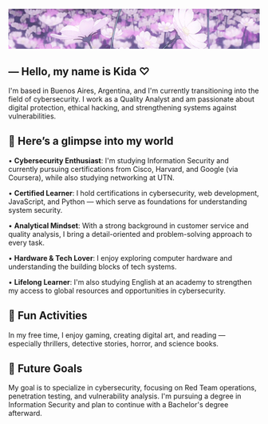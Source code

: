 <p align="center">
  <img src="./header.gif" alt="">
</p>

## ― Hello, my name is Kida ♡

I'm based in Buenos Aires, Argentina, and I'm currently transitioning into the field of cybersecurity. I work as a Quality Analyst and am passionate about digital protection, ethical hacking, and strengthening systems against vulnerabilities.

## 🌸 Here’s a glimpse into my world

• **Cybersecurity Enthusiast**: I'm studying Information Security and currently pursuing certifications from Cisco, Harvard, and Google (via Coursera), while also studying networking at UTN.

• **Certified Learner**: I hold certifications in cybersecurity, web development, JavaScript, and Python — which serve as foundations for understanding system security.

• **Analytical Mindset**: With a strong background in customer service and quality analysis, I bring a detail-oriented and problem-solving approach to every task.

• **Hardware & Tech Lover**: I enjoy exploring computer hardware and understanding the building blocks of tech systems.

• **Lifelong Learner**: I'm also studying English at an academy to strengthen my access to global resources and opportunities in cybersecurity.

## 🌺 Fun Activities
In my free time, I enjoy gaming, creating digital art, and reading — especially thrillers, detective stories, horror, and science books.

## 🌷 Future Goals
My goal is to specialize in cybersecurity, focusing on Red Team operations, penetration testing, and vulnerability analysis. I'm pursuing a degree in Information Security and plan to continue with a Bachelor's degree afterward.
